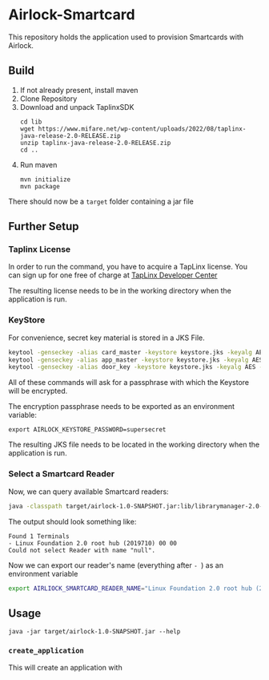 # Airlock-Smartcard

This repository holds the application used to provision Smartcards  with Airlock.

## Build

1. If not already present, install maven
1. Clone Repository
1. Download and unpack TaplinxSDK
    ```
    cd lib
    wget https://www.mifare.net/wp-content/uploads/2022/08/taplinx-java-release-2.0-RELEASE.zip
    unzip taplinx-java-release-2.0-RELEASE.zip
    cd ..
    ```
1. Run maven
    ```
    mvn initialize
    mvn package
    ```
   
There should now be a `target` folder containing a jar file

## Further Setup

### Taplinx License

In order to run the command, you have to acquire a TapLinx license. You can
sign up for one free of charge at [TapLinx Developer Center][1]

The resulting license needs to be in the working directory when the application
is run.

### KeyStore

For convenience, secret key material is stored in a JKS File.

```bash
keytool -genseckey -alias card_master -keystore keystore.jks -keyalg AES -keysize 128
keytool -genseckey -alias app_master -keystore keystore.jks -keyalg AES -keysize 128
keytool -genseckey -alias door_key -keystore keystore.jks -keyalg AES -keysize 128
```

All of these commands will ask for a passphrase with which the Keystore will be encrypted.

The encryption passphrase needs to be exported as an environment variable:

```
export AIRLOCK_KEYSTORE_PASSWORD=supersecret
```

The resulting JKS file needs to be located in the working directory when the
application is run.

### Select a Smartcard Reader

Now, we can query available Smartcard readers:

```bash
java -classpath target/airlock-1.0-SNAPSHOT.jar:lib/librarymanager-2.0-RELEASE.jar:lib/desfire-2.0-RELEASE.jar org.weltraumpflege.airlock.Main
```

The output should look something like:

```
Found 1 Terminals
- Linux Foundation 2.0 root hub (2019710) 00 00
Could not select Reader with name "null".
```

Now we can export our reader's name (everything after `- `) as an environment variable

```bash
export AIRLIOCK_SMARTCARD_READER_NAME="Linux Foundation 2.0 root hub (2019710) 00 00"
```

## Usage

```
java -jar target/airlock-1.0-SNAPSHOT.jar --help
```

### `create_application`

This will create an application with 

[1]: https://inspire.nxp.com/mifare/index.html